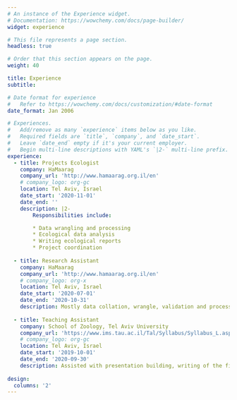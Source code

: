 ```yaml
---
# An instance of the Experience widget.
# Documentation: https://wowchemy.com/docs/page-builder/
widget: experience

# This file represents a page section.
headless: true

# Order that this section appears on the page.
weight: 40

title: Experience
subtitle:

# Date format for experience
#   Refer to https://wowchemy.com/docs/customization/#date-format
date_format: Jan 2006

# Experiences.
#   Add/remove as many `experience` items below as you like.
#   Required fields are `title`, `company`, and `date_start`.
#   Leave `date_end` empty if it's your current employer.
#   Begin multi-line descriptions with YAML's `|2-` multi-line prefix.
experience:
  - title: Projects Ecologist
    company: HaMaarag
    company_url: 'http://www.hamaarag.org.il/en'
    # company_logo: org-gc
    location: Tel Aviv, Israel
    date_start: '2020-11-01'
    date_end: ''
    description: |2-
        Responsibilities include:

        * Data wrangling and processing
        * Ecological data analysis
        * Writing ecological reports
        * Project coordination
        
  - title: Research Assistant
    company: HaMaarag
    company_url: 'http://www.hamaarag.org.il/en'
    # company_logo: org-x
    location: Tel Aviv, Israel
    date_start: '2020-07-01'
    date_end: '2020-10-31'
    description: Mostly data collation, wrangle, validation and processing.
    
  - title: Teaching Assistant
    company: School of Zoology, Tel Aviv University
    company_url: 'https://www.ims.tau.ac.il/Tal/Syllabus/Syllabus_L.aspx?lang=EN&course=0455180901&year=2020&req=31032afb78229c0ddf595d6a732223ad2eb72a7e5c36aee8945d9e794c276515&caller='
    # company_logo: org-gc
    location: Tel Aviv, Israel
    date_start: '2019-10-01'
    date_end: '2020-09-30'
    description: Assisted with presentation building, writing of the final exam and answering students questions.
        
design:
  columns: '2'
---
```

